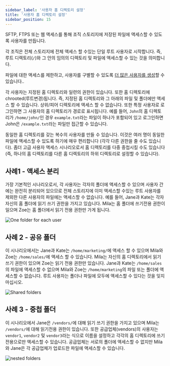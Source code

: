 ```yaml
---
sidebar_label: '사용자 홈 디렉토리 설정'
title: '사용자 홈 디렉토리 설정'
sidebar_position: 15
---
```

SFTP, FTPS 또는 웹 액세스를 통해 조직 스토리지에 저장된 파일에 액세스할 수 있도록 사용자를 만듭니다. 

각 조직은 전체 스토리지에 전체 액세스 할 수있는 단일 루트 사용자로 시작합니다. 즉, 루트 디렉토리(`/`)와 그 안의 임의의 디렉토리 및 파일에 액세스할 수 있는 것을 의미합니다.

파일에 대한 액세스를 제한하고, 사용자를 구별할 수 있도록 [더 많은 사용자를 생성](../getting-started/creating-and-modifying-users.md)할 수 있습니다.. 

각 사용자는 지정된 홈 디렉토리와 일련의 권한이 있습니다. 또한 홈 디렉토리에 chrooted(루트변경)됩니다. 즉, 지정된 홈 디렉토리와 그 아래의 파일 및 폴더에만 액세스 할 수 있습니다. 상위/피어 디렉토리에 액세스 할 수 없습니다. 또한 특정 사용자로 로그인하면 그 사용자의 홈 디렉토리가 경로로 표시됩니다. 예를 들어, `John`의 홈 디렉토리가 `/home/john/`인 경우 `example.txt`라는 파일이 하나가 포함되어 있고 로그인하면 John은 `/example.txt`라는 파일만 접근할 수 있습니다.

동일한 홈 디렉토리를 갖는 복수의 사용자를 만들 수 있습니다. 이것은 여러 명이 동일한 파일에 액세스할 수 있도록 하기에 매우 편리합니다 (각각 다른 권한을 줄 수도 있습니다). 좀더 고급 사용자 액세스 시나리오로서 홈 디렉토리를 다중 중첩시킬 수도 있습니다 (즉, 하나의 홈 디렉토리를 다른 홈 디렉토리의 하위 디렉토리로 설정할 수 있습니다).

사례1 - 액세스 분리
---------------------

가장 기본적인 시나리오로서, 각 사용자는 각자의 폴더에 액세스할 수 있으며 사용자 간에는 완전히 분리되어 있으므로 전체 스토리지에 이미 액세스할 수있는 루트 사용자를 제외한 다른 사용자의 파일에는 액세스할 수 없습니다. 예를 들어, Jane과 Kate는 각자 자신의 홈 폴더에 읽기 쓰기 권한을 가지고 있습니다. Mila는 홈 폴더에 쓰기전용 권한이 일으며 Zoe는 홈 폴더에서 읽기 전용 권한만 가게 됩니다.

![One folder for each user](../../static/img/homedirectory1-simple.png)


사례 2 - 공유 폴더
---------------------

이 시나리오에서는 Jane과 Kate는 `/home/marketing/`에 액세스 할 수 있으며 Mila와 Zoe는 `/home/sales/`에 액세스 할 수 있습니다. Mila는 자신의 홈 디렉토리에서 읽기 쓰기 권한이 있으며 Zoe는 읽기 전용 권한만 있습니다. Jane과 Kate는 `/home/sales`의 파일에 액세스할 수 없으며 Mila와 Zoe는 `/home/marketing`의 파일 또는 폴더에 액세스할 수 없습니다. 루트 사용자는 폴더나 파일에 모두에 액세스할 수 있다는 것을 잊지 마십시오.

![Shared folders](../../static/img/homedirectory2-multi-users-one-directory.png)

사례 3 - 중첩 폴더
---------------------

이 시나리오에서 Jane은 `/vendors/`에 대해 읽기 쓰기 권한을 가지고 있으며 Mila는 `/vendors/`에 대해 읽기전용 권한이 있습니다. 또한 공급업체(vendors)의 사용자는 `vendor1`, `vendor2` 및 `vendor3`라는 식으로 이름을 설정하고 각각의 홈 디렉토리에 쓰기전용으로만 액세스할 수 있습니다. 공급업체는 서로의 폴더에 액세스할 수 없지만 Mila와 Jane은 각 공급업체가 업로드한 파일에 액세스할 수 있습니다.

![nested folders](../../static/img/homedirectory3-nested-subdirectories.png)

